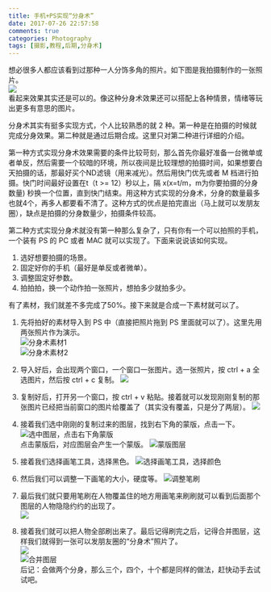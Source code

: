 ```yaml
---
title: 手机+PS实现“分身术”
date: 2017-07-26 22:57:58
comments: true
categories: Photography
tags: [摄影,教程,后期,分身术]
---
```

想必很多人都应该看到过那种一人分饰多角的照片。如下图是我拍摄制作的一张照片。  
![](http://wx3.sinaimg.cn/mw690/ad108d28gy1fgwgeu7v0jj21kw11x4qp.jpg)  
看起来效果其实还是可以的。像这种分身术效果还可以搭配上各种情景，情绪等玩出更多有意思的图片。  

分身术其实有挺多实现方式，个人比较熟悉的就 2 种。第一种是在拍摄的时候就完成分身效果。第二种就是通过后期合成。这里只对第二种进行详细的介绍。<!--more-->  

第一种方式实现分身术效果需要的条件比较苛刻，那么首先你最好准备一台微单或者单反，然后需要一个较暗的环境，所以夜间是比较理想的拍摄时间，如果想要白天拍摄的话，那最好买个ND滤镜（用来减光）。然后用快门优先或者 M 档进行拍摄。快门时间最好设置在t（t >= 12）秒以上，隔 x(x=t/m，m为你要拍摄的分身数量) 秒换一个位置，直到快门结束。用这种方式实现的分身术，分身的数量最多也就4个，再多人都要看不清了。这种方式的优点是拍完直出（马上就可以发朋友圈），缺点是拍摄的分身数量少，拍摄条件较高。  

第二种方式实现分身术就没有第一种那么复杂了，只有你有一个可以拍照的手机，一个装有 PS 的 PC 或者 MAC 就可以实现了。下面来说说该如何实现。
1. 选好想要拍摄的场景。
2. 固定好你的手机（最好是单反或者微单）。
3. 调整固定好参数。
4. 拍拍拍，换一个动作拍一张照片，想拍多少就拍多少。  

有了素材，我们就差不多完成了50%。接下来就是合成一下素材就可以了。
1. 先将拍好的素材导入到 PS 中（直接把照片拖到 PS 里面就可以了）。这里先用两张照片作为演示。  
![](http://wx2.sinaimg.cn/mw690/ad108d28gy1fhlspa91nrj23vc2kwkjt.jpg "分身术素材1")  
![](http://wx3.sinaimg.cn/mw690/ad108d28gy1fhlsp6z6t1j23vc2kwnpl.jpg "分身术素材2")  
2. 导入好后，会出现两个窗口，一个窗口一张图片。选一张照片，按 ctrl + a 全选图片，然后按 ctrl + c 复制。
![](http://wx3.sinaimg.cn/mw690/ad108d28gy1fhlspbyouyj21dq0p3e81.jpg)  
3. 复制好后，打开另一个窗口，按 ctrl + v 粘贴。接着就可以发现刚刚复制的那张图片已经把当前窗口的图片给覆盖了（其实没有覆盖，只是分了两层）。
![](http://wx4.sinaimg.cn/mw690/ad108d28gy1fhlspdb5uqj21fw0ore81.jpg)  
4. 接着我们选中刚刚的复制过来的图层，找到右下角的蒙版，点击一下。
![](http://wx3.sinaimg.cn/mw690/ad108d28gy1fhlspe1rvtj21ge0swe81.jpg "选中图层，点击右下角蒙版")  
点击蒙版后，对应图层会产生一个蒙版。
![](http://wx1.sinaimg.cn/mw690/ad108d28gy1fhlspesiuij21g00sue81.jpg "蒙版图层")  

5. 接着我们选择画笔工具，选择黑色。
![](http://wx1.sinaimg.cn/mw690/ad108d28gy1fhlspg8mffj21gh0qve81.jpg "选择画笔工具，选择颜色")  
6. 然后我们可以调整一下画笔的大小，硬度等。
![](http://wx1.sinaimg.cn/mw690/ad108d28gy1fhlspesiuij21g00sue81.jpg "调整笔刷")  
7. 最后我们就只要用笔刷在人物覆盖住的地方用画笔来刷刷就可以看到后面那个图层的人物隐隐约约的出现了。  
![](http://wx2.sinaimg.cn/mw690/ad108d28gy1fhlsphmkjpj217v0q4e81.jpg)  
8. 接着我们就可以把人物全部刷出来了。最后记得刷完之后，记得合并图层，这样我们就得到一张可以发朋友圈的“分身术”照片了。  
![](http://wx4.sinaimg.cn/mw690/ad108d28gy1fhlspiwhvsj217v0q4e81.jpg)  
![](http://wx1.sinaimg.cn/mw690/ad108d28gy1fhlspk5op1j21h50qke81.jpg "合并图层")  
后记：会做两个分身，那么三个，四个，十个都是同样的做法，赶快动手去试试吧。
